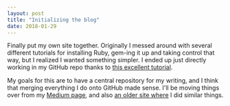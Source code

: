 ```yaml
---
layout: post
title: "Initializing the blog"
date: 2018-01-29
---
```


Finally put my own site together. Originally I messed around with several different tutorials for installing Ruby, gem-ing it up and taking control that way, but I realized I wanted something simpler. I ended up just directly working in my GitHub repo thanks to [this  excellent tutorial](http://jmcglone.com/guides/github-pages/).

My goals for this are to have a central repository for my writing, and I think that merging everything I do onto GitHub made sense. I'll be moving things over from my [Medium page](www.medium.com/@waldoch), and also [an older site where](www.btus.us) I did similar things.
